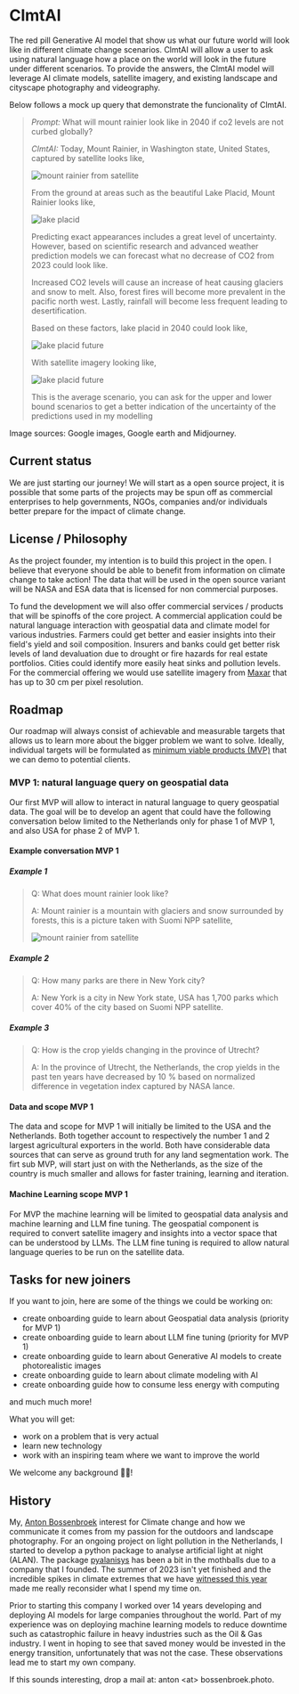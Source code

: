 # ClmtAI
The red pill Generative AI model that show us what our future world will look like in
different climate change scenarios. ClmtAI will allow a user to ask using
natural language how a place on the world will look in the future under
different scenarios. To provide the answers, the ClmtAI model will leverage AI
climate models, satellite imagery, and existing landscape and cityscape
photography and videography.

Below follows a mock up query that demonstrate the funcionality of ClmtAI.

> _Prompt:_ What will mount rainier look like in 2040 if co2 levels are not curbed globally?
>
> _ClmtAI:_ Today, Mount Rainier, in Washington state, United States, captured by satellite
> looks like,
>
> ![mount rainier from satellite](https://github.com/clmtai/clmtai/blob/main/images/mount_rainier_sat_now.jpg?raw=true)
>
> From the ground at areas such as the beautiful Lake Placid, Mount Rainier looks like,
>
> ![lake placid](https://github.com/clmtai/clmtai/blob/main/images/lake_placid_now.jpg?raw=true)
>
> Predicting exact appearances includes a great level of uncertainty. However,
> based on scientific research and advanced weather prediction models we can
> forecast what no decrease of CO2 from 2023 could look like.
>
> Increased CO2 levels will cause an increase of heat causing glaciers and snow
> to melt. Also, forest fires will become more prevalent in the pacific north
> west. Lastly, rainfall will become less frequent leading to desertification.
>
> Based on these factors, lake placid in 2040 could look like,
>
> ![lake placid future](https://github.com/clmtai/clmtai/blob/main/images/lake_placid_future.jpg?raw=true)
>
> With satellite imagery looking like,
>
> ![lake placid future](https://github.com/clmtai/clmtai/blob/main/images/placeholder.png?raw=true)
>
> This is the average scenario, you can ask for the upper and lower bound scenarios to get a better
> indication of the uncertainty of the predictions used in my modelling

Image sources: Google images, Google earth and Midjourney.


## Current status

We are just starting our journey! We will start as a open source project, it is
possible that some parts of the projects may be spun off as commercial
enterprises to help governments, NGOs, companies and/or individuals better
prepare for the impact of climate change.

## License / Philosophy

As the project founder, my intention is to build this project in the open. I believe that everyone should
be able to benefit from information on climate change to take action! The data that will be used in
the open source variant will be NASA and ESA data that is licensed for non commercial purposes.

To fund the development we will also offer commercial services / products that
will be spinoffs of the core project. A commercial application could be natural language interaction
with geospatial data and climate model for various industries. Farmers could get better and easier insights
into their field's yield and soil composition. Insurers and banks could get better risk levels of
land devaluation due to drought or fire hazards for real estate portfolios. Cities could identify more
easily heat sinks and pollution levels. For the commercial offering we would use satellite imagery from
[Maxar](https://www.maxar.com/products/satellite-imagery) that has up to 30 cm per pixel resolution.


## Roadmap
Our roadmap will always consist of achievable and measurable targets that
allows us to learn more about the bigger problem we want to solve. Ideally, individual
targets will be formulated as [minimum viable products (MVP)](https://leanstartup.co/resources/articles/what-is-an-mvp/)
that we can demo to potential clients.

### MVP 1: natural language query on geospatial data
Our first MVP will allow to interact in natural language to query geospatial data. The goal will be
to develop an agent that could have the following conversation below limited to
the Netherlands only for phase 1 of MVP 1, and also USA for phase 2 of MVP 1.

#### Example conversation MVP 1

##### Example 1

> Q: What does mount rainier look like?
>
> A: Mount rainier is a mountain with glaciers and snow surrounded by forests, this is a picture taken with Suomi NPP satellite,
>
> ![mount rainier from satellite](https://github.com/clmtai/clmtai/blob/main/images/mount_rainier_sat_now.jpg?raw=true)
>

##### Example 2

> Q: How many parks are there in New York city?
>
> A: New York is a city in New York state, USA has 1,700 parks which cover 40% of
> the city based on Suomi NPP satellite.
>

##### Example 3

> Q: How is the crop yields changing in the province of Utrecht?
>
> A: In the province of Utrecht, the Netherlands, the crop yields in the past ten years have decreased by 10 %
> based on normalized difference in vegetation index captured by NASA lance.

#### Data and scope MVP 1
The data and scope for MVP 1 will initially be limited to the USA and the
Netherlands. Both together account to respectively the number 1 and 2 largest
agricultural exporters in the world. Both have considerable data sources that
can serve as ground truth for any land segmentation work.  The firt sub MVP,
will start just on with the Netherlands, as the size of the country is much
smaller and allows for faster training, learning and iteration.


#### Machine Learning scope MVP 1
For MVP the machine learning will be limited to geospatial data analysis and
machine learning and LLM fine tuning. The geospatial component is required to
convert satellite imagery and insights into a vector space that can be
understood by LLMs. The LLM fine tuning is required to allow natural language
queries to be run on the satellite data.

## Tasks for new joiners
If you want to join, here are some of the things we could be working on:

  - create onboarding guide to learn about Geospatial data analysis (priority for MVP 1)
  - create onboarding guide to learn about LLM fine tuning (priority for MVP 1)
  - create onboarding guide to learn about Generative AI models to create photorealistic images
  - create onboarding guide to learn about climate modeling with AI
  - create onboarding guide how to consume less energy with computing

and much much more!

What you will get:

 - work on a problem that is very actual
 - learn new technology
 - work with an inspiring team where we want to improve the world

We welcome any background 🦄🌈!

## History

My, [Anton Bossenbroek](https://www.linkedin.com/in/abossen/) interest for Climate change and how we
communicate it comes from my passion for the outdoors and landscape photography. For an ongoing project on
light pollution in the Netherlands, I started to develop a python package to analyse artificial light
at night (ALAN). The package [pyalanisys](https://github.com/pyalanysis/pyalanysis) has been a bit
in the mothballs due to a company that I founded. The summer of 2023 isn't yet finished and the incredible
spikes in climate extremes that we have [witnessed this year](https://www.theguardian.com/world/2023/sep/06/summer-of-2023-hottest-recorded-in-wake-up-call-to-cut-carbon-emissions)
made me really reconsider what I spend my time on.

Prior to starting this company I worked over 14 years developing and deploying
AI models for large companies throughout the world. Part of my experience was on deploying machine
learning models to reduce downtime such as catastrophic failure in heavy
industries such as the Oil & Gas industry. I went in hoping to see that saved money would be invested
in the energy transition, unfortunately that was not the case. These
observations lead me to start my own company.

If this sounds interesting, drop a mail at: anton \<at\> bossenbroek.photo.
